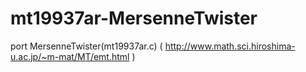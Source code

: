 mt19937ar-MersenneTwister
=========================

port MersenneTwister(mt19937ar.c) ( http://www.math.sci.hiroshima-u.ac.jp/~m-mat/MT/emt.html )
